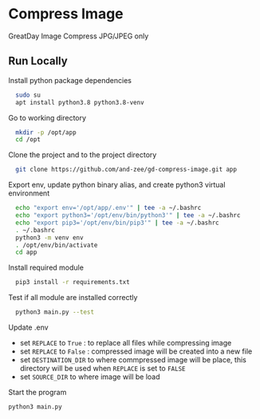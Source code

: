 # Compress Image

GreatDay Image Compress
JPG/JPEG only

## Run Locally

Install python package dependencies
```bash
  sudo su
  apt install python3.8 python3.8-venv
``` 

Go to working directory
```bash
  mkdir -p /opt/app
  cd /opt
```

Clone the project and to the project directory
```bash
  git clone https://github.com/and-zee/gd-compress-image.git app
```

Export env, update python binary alias, and create python3 virtual environment
```bash
  echo "export env='/opt/app/.env'" | tee -a ~/.bashrc
  echo "export python3='/opt/env/bin/python3'" | tee -a ~/.bashrc
  echo "export pip3='/opt/env/bin/pip3'" | tee -a ~/.bashrc
  . ~/.bashrc
  python3 -m venv env
  . /opt/env/bin/activate
  cd app
```

Install required module
```bash
  pip3 install -r requirements.txt
```

Test if all module are installed correctly
```bash
  python3 main.py --test
```

Update .env
- set `REPLACE` to `True`  : to replace all files while compressing image
- set `REPLACE` to `False` : compressed image will be created into a new file
- set `DESTINATION_DIR` to where commpressed image will be place, this directory will be used when `REPLACE` is set to `FALSE`
- set `SOURCE_DIR` to where image will be load

Start the program
```bash
python3 main.py
```

